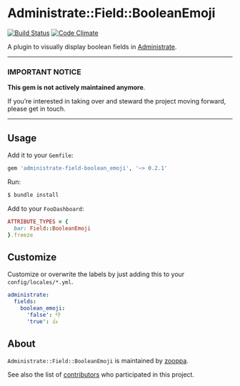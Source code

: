 # Administrate::Field::BooleanEmoji

[![Build Status](https://travis-ci.com/zooppa/administrate-field-boolean_emoji.svg?branch=master)](https://travis-ci.com/zooppa/administrate-field-boolean_emoji)
[![Code Climate](https://codeclimate.com/github/zooppa/administrate-field-boolean_emoji/badges/gpa.svg)](https://codeclimate.com/github/zooppa/administrate-field-boolean_emoji)

A plugin to visually display boolean fields in [Administrate].

---

### IMPORTANT NOTICE

**This gem is not actively maintained anymore**.

If you’re interested in taking over and steward the project moving forward, please get in touch.

---

## Usage

Add it to your `Gemfile`:

```ruby
gem 'administrate-field-boolean_emoji', '~> 0.2.1'
```

Run:

```bash
$ bundle install
```

Add to your `FooDashboard`:

```ruby
ATTRIBUTE_TYPES = {
  bar: Field::BooleanEmoji
}.freeze
```

## Customize

Customize or overwrite the labels by just adding this to your `config/locales/*.yml`.

```yml
administrate:
  fields:
    boolean_emoji:
      'false': 👎
      'true': 👍
```

## About

`Administrate::Field::BooleanEmoji` is maintained by [zooppa].

See also the list of [contributors](https://github.com/zooppa/administrate-field-boolean_emoji/contributors) who participated in this project.

[administrate]: https://github.com/thoughtbot/administrate
[zooppa]: https://www.zooppa.com/
